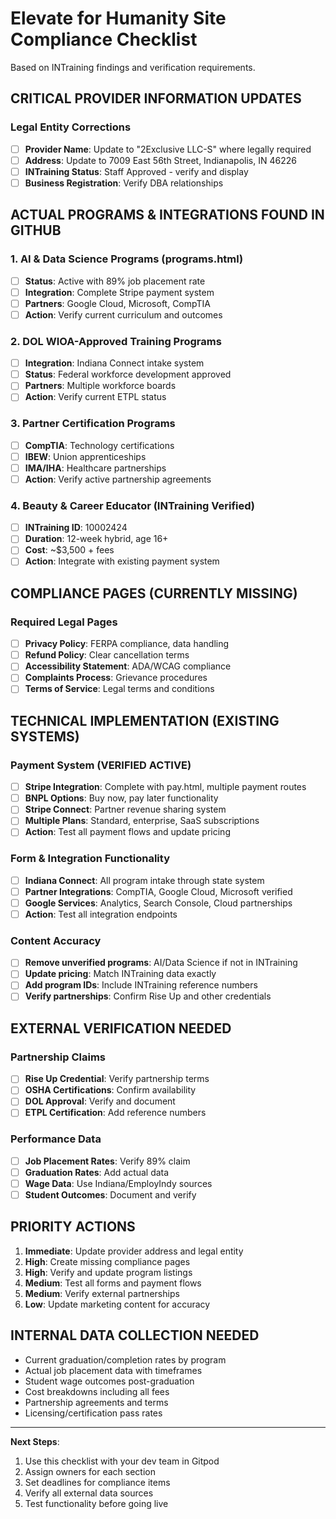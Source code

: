 # Elevate for Humanity Site Compliance Checklist

Based on INTraining findings and verification requirements.

## CRITICAL PROVIDER INFORMATION UPDATES

### Legal Entity Corrections
- [ ] **Provider Name**: Update to "2Exclusive LLC-S" where legally required
- [ ] **Address**: Update to 7009 East 56th Street, Indianapolis, IN 46226
- [ ] **INTraining Status**: Staff Approved - verify and display
- [ ] **Business Registration**: Verify DBA relationships

## ACTUAL PROGRAMS & INTEGRATIONS FOUND IN GITHUB

### 1. AI & Data Science Programs (programs.html)
- [ ] **Status**: Active with 89% job placement rate
- [ ] **Integration**: Complete Stripe payment system
- [ ] **Partners**: Google Cloud, Microsoft, CompTIA
- [ ] **Action**: Verify current curriculum and outcomes

### 2. DOL WIOA-Approved Training Programs
- [ ] **Integration**: Indiana Connect intake system
- [ ] **Status**: Federal workforce development approved
- [ ] **Partners**: Multiple workforce boards
- [ ] **Action**: Verify current ETPL status

### 3. Partner Certification Programs
- [ ] **CompTIA**: Technology certifications
- [ ] **IBEW**: Union apprenticeships  
- [ ] **IMA/IHA**: Healthcare partnerships
- [ ] **Action**: Verify active partnership agreements

### 4. Beauty & Career Educator (INTraining Verified)
- [ ] **INTraining ID**: 10002424
- [ ] **Duration**: 12-week hybrid, age 16+
- [ ] **Cost**: ~$3,500 + fees
- [ ] **Action**: Integrate with existing payment system

## COMPLIANCE PAGES (CURRENTLY MISSING)

### Required Legal Pages
- [ ] **Privacy Policy**: FERPA compliance, data handling
- [ ] **Refund Policy**: Clear cancellation terms
- [ ] **Accessibility Statement**: ADA/WCAG compliance
- [ ] **Complaints Process**: Grievance procedures
- [ ] **Terms of Service**: Legal terms and conditions

## TECHNICAL IMPLEMENTATION (EXISTING SYSTEMS)

### Payment System (VERIFIED ACTIVE)
- [ ] **Stripe Integration**: Complete with pay.html, multiple payment routes
- [ ] **BNPL Options**: Buy now, pay later functionality
- [ ] **Stripe Connect**: Partner revenue sharing system
- [ ] **Multiple Plans**: Standard, enterprise, SaaS subscriptions
- [ ] **Action**: Test all payment flows and update pricing

### Form & Integration Functionality  
- [ ] **Indiana Connect**: All program intake through state system
- [ ] **Partner Integrations**: CompTIA, Google Cloud, Microsoft verified
- [ ] **Google Services**: Analytics, Search Console, Cloud partnerships
- [ ] **Action**: Test all integration endpoints

### Content Accuracy
- [ ] **Remove unverified programs**: AI/Data Science if not in INTraining
- [ ] **Update pricing**: Match INTraining data exactly
- [ ] **Add program IDs**: Include INTraining reference numbers
- [ ] **Verify partnerships**: Confirm Rise Up and other credentials

## EXTERNAL VERIFICATION NEEDED

### Partnership Claims
- [ ] **Rise Up Credential**: Verify partnership terms
- [ ] **OSHA Certifications**: Confirm availability
- [ ] **DOL Approval**: Verify and document
- [ ] **ETPL Certification**: Add reference numbers

### Performance Data
- [ ] **Job Placement Rates**: Verify 89% claim
- [ ] **Graduation Rates**: Add actual data
- [ ] **Wage Data**: Use Indiana/EmployIndy sources
- [ ] **Student Outcomes**: Document and verify

## PRIORITY ACTIONS

1. **Immediate**: Update provider address and legal entity
2. **High**: Create missing compliance pages
3. **High**: Verify and update program listings
4. **Medium**: Test all forms and payment flows
5. **Medium**: Verify external partnerships
6. **Low**: Update marketing content for accuracy

## INTERNAL DATA COLLECTION NEEDED

- Current graduation/completion rates by program
- Actual job placement data with timeframes
- Student wage outcomes post-graduation
- Cost breakdowns including all fees
- Partnership agreements and terms
- Licensing/certification pass rates

---

**Next Steps**: 
1. Use this checklist with your dev team in Gitpod
2. Assign owners for each section
3. Set deadlines for compliance items
4. Verify all external data sources
5. Test functionality before going live